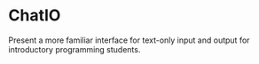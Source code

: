 # ChatIO
Present a more familiar interface for text-only input and output for introductory programming students.

